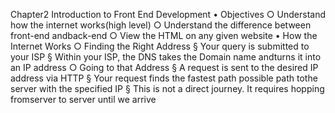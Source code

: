 Chapter2 Introduction to Front End Development
• Objectives
	○ Understand how the internet works(high level)
	○ Understand the difference between front-end andback-end
	○ View the HTML on any given website
• How the Internet Works
	○ Finding the Right Address
		§ Your query is submitted to your ISP
		§ Within your ISP, the DNS takes the Domain name andturns it into an IP address
	○ Going to that Address
		§ A request is sent to the desired IP address via HTTP
		§ Your request finds the fastest path possible path tothe server with the specified IP
		§ This is not a direct journey. It requires hopping fromserver to server until we arrive 
